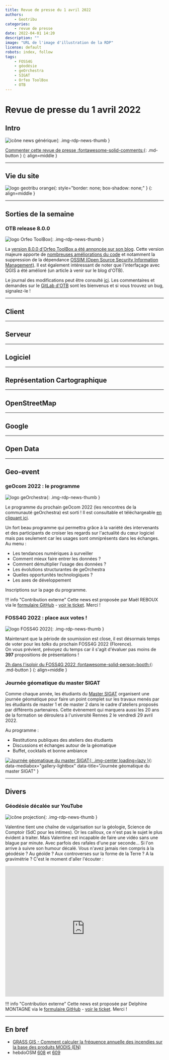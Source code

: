 ```yaml
---
title: Revue de presse du 1 avril 2022
authors:
    - Geotribu
categories:
    - revue de presse
date: 2022-04-01 14:20
description: ""
image: "URL de l'image d'illustration de la RDP"
license: default
robots: index, follow
tags:
    - FOSS4G
    - géodésie
    - geOrchestra
    - SIGAT
    - Orfeo ToolBox
    - OTB
---
```


# Revue de presse du 1 avril 2022

## Intro

![icône news générique](https://cdn.geotribu.fr/img/internal/icons-rdp-news/news.png "icône news générique"){: .img-rdp-news-thumb }

[Commenter cette revue de presse :fontawesome-solid-comments:](#__comments){: .md-button }
{: align=middle }

----

## Vie du site

![logo geotribu orange](https://cdn.geotribu.fr/img/internal/charte/geotribu_logo_rectangle_384x80.png "logo geotribu orange"){: style="border: none; box-shadow: none;" }
{: align=middle }

----

## Sorties de la semaine

### OTB release 8.0.0

![logo Orfeo ToolBox](https://cdn.geotribu.fr/img/logos-icones/logiciels_librairies/OrfeoToolBox_OTB.png "logo Orfeo ToolBox"){: .img-rdp-news-thumb }

La [version 8.0.0 d'Orfeo ToolBox a été annoncée sur son blog](https://www.orfeo-toolbox.org/otb-release-8-0-0/). Cette version majeure apporte de [nombreuses améliorations du code](https://www.orfeo-toolbox.org/CookBook-8.0/ReleaseNote8.html) et notamment la suppression de la dépendance [OSSIM (Open Source Security Information Management)](https://en.wikipedia.org/wiki/OSSIM). Il est également intéressant de noter que l'interfaçage avec QGIS a été amélioré (un article à venir sur le blog d'OTB).

Le journal des modifications peut être consulté [ici](https://gitlab.orfeo-toolbox.org/orfeotoolbox/otb/-/blob/release-8.0/RELEASE_NOTES.txt). Les commentaires et demandes sur le [GitLab d'OTB](https://gitlab.orfeo-toolbox.org/orfeotoolbox/otb/) sont les bienvenus et si vous trouvez un bug, signalez-le !

----

## Client

----

## Serveur

----

## Logiciel

----

## Représentation Cartographique

----

## OpenStreetMap

----

## Google

----

## Open Data

----

## Geo-event

### geOcom 2022 : le programme

![logo geOrchestra](https://cdn.geotribu.fr/img/logos-icones/logiciels_librairies/georchestra.png "logo geOrchestra"){: .img-rdp-news-thumb }

Le programme du prochain geOcom 2022 (les rencontres de la communauté geOrchestra) est sorti ! Il est consultable et téléchargeable [en cliquant ici](https://www.georchestra.org/blog/2022/03/10/geocom-2022-fr/).

Un fort beau programme qui permettra grâce à la variété des intervenants et des participants de croiser les regards sur l'actualité du cœur logiciel mais pas seulement car les usages sont omniprésents dans les échanges.  
Au menu :

- Les tendances numériques à surveiller
- Comment mieux faire entrer les données ?
- Comment démultiplier l’usage des données ?
- Les évolutions structurantes de geOrchestra
- Quelles opportunités technologiques ?
- Les axes de développement

Inscriptions sur la page du programme.

!!! info "Contribution externe"
    Cette news est proposée par Maël REBOUX via le [formulaire GitHub](https://github.com/geotribu/website/issues/new?assignees=Guts&labels=contribution+externe%2Crdp%2Ctriage&template=RDP_NEWS.yml) - [voir le ticket](https://github.com/geotribu/website/issues/572). Merci !

### FOSS4G 2022 : place aux votes !

![logo FOSS4G 2022](https://cdn.geotribu.fr/img/logos-icones/entreprises_association/foss4g_2022.jpg "logo FOSS4G 2022"){: .img-rdp-news-thumb }

Maintenant que la période de soumission est close, il est désormais temps de voter pour les *talks* du prochain FOSS4G 2022 (Florence).  
On vous prévient, prévoyez du temps car il s'agit d'évaluer pas moins de **397** propositions de présentations !

[2h dans l'isoloir du FOSS4G 2022 :fontawesome-solid-person-booth:](https://talks.osgeo.org/foss4g-2022/p/voting/signup/){: .md-button }
{: align=middle }

### Journée géomatique du master SIGAT

Comme chaque année, les étudiants du [Master SIGAT](https://formations.univ-rennes2.fr/fr/formations/master-37/master-mention-geomatique-parcours-systeme-d-information-geographique-et-analyse-des-territoires-sigat-JEOC8L9A.html) organisent une journée géomatique pour faire un point complet sur les travaux menés par les étudiants de master 1 et de master 2 dans le cadre d'ateliers proposés par différents partenaires. Cette évènement qui marquera aussi les 20 ans de la formation se déroulera à l'université Rennes 2 le vendredi 29 avril 2022.

Au programme :

- Restitutions publiques des ateliers des étudiants
- Discussions et échanges autour de la géomatique
- Buffet, cocktails et bonne ambiance

[![Journée géomatique du master SIGAT](https://cdn.geotribu.fr/img/articles-blog-rdp/evenement/2022_Programme_journee_SIGAT.png "Journée géomatique du master SIGAT"){: .img-center loading=lazy }](https://cdn.geotribu.fr/img/articles-blog-rdp/evenement/2022_Programme_journee_SIGAT.png "Journée géomatique du master SIGAT"){: data-mediabox="gallery-lightbox" data-title="Journée géomatique du master SIGAT" }

----

## Divers

### Géodésie décalée sur YouTube

![icône projection](https://cdn.geotribu.fr/img/logos-icones/divers/projection.png "icône projection"){: .img-rdp-news-thumb }

Valentine tient une chaîne de vulgarisation sur la géologie, Science de Comptoir (SdC pour les intimes). Or les cailloux, ce n'est pas le sujet le plus évident à traiter. Mais Valentine est incapable de faire une vidéo sans une blague par minute. Avec parfois des rafales d'une par seconde... Si l'on arrive à suivre son humour décalé. Vous n'avez jamais rien compris à la géodésie ? Au géoïde ? Aux controverses sur la forme de la Terre ? A la gravimétrie ? C'est le moment d'aller l'écouter :

<iframe width="100%" height="415" src="https://www.youtube-nocookie.com/embed/Y75kkQrGUAw" title="YouTube video player" frameborder="0" allow="accelerometer; autoplay; clipboard-write; encrypted-media; gyroscope; picture-in-picture" allowfullscreen></iframe>

!!! info "Contribution externe"
    Cette news est proposée par Delphine MONTAGNE via le [formulaire GitHub](https://github.com/geotribu/website/issues/new?assignees=Guts&labels=contribution+externe%2Crdp%2Ctriage&template=RDP_NEWS.yml) - [voir le ticket](https://github.com/geotribu/website/issues/570). Merci !

----

## En bref

- [GRASS GIS - Comment calculer la fréquence annuelle des incendies sur la base des produits MODIS (EN)](https://ecodiv.earth/post/modis_fire_data_in_grassgis/)
- hebdoOSM [608](https://weeklyosm.eu/fr/archives/15443) et [609](https://weeklyosm.eu/fr/archives/15456)
